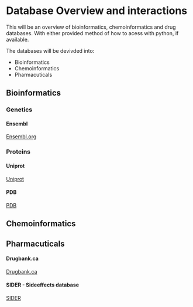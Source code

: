 # Database Overview and interactions

This will be an overview of bioinformatics, chemoinformatics and drug databases. With either provided method of how to acess with python, if available.

The databases will be devivded into:

* Bioinformatics
* Chemoinformatics
* Pharmacuticals


## Bioinformatics

### Genetics

#### Ensembl

[Ensembl.org](http://www.ensembl.org)


### Proteins

#### Uniprot

[Uniprot](http://www.uniprot.org/)

#### PDB

[PDB](https://www.rcsb.org/pdb/home/home.do)

## Chemoinformatics


## Pharmacuticals

#### Drugbank.ca

[Drugbank.ca](https://www.drugbank.ca/)


#### SIDER - Sideeffects database

[SIDER](http://sideeffects.embl.de/)
